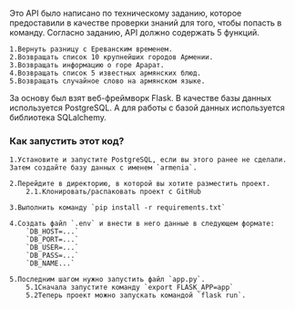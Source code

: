 Это API было написано по техническому заданию, которое предоставили в качестве проверки знаний для того, чтобы попасть в команду. Согласно заданию, API должно содержать 5 функций.

	1.Вернуть разницу с Ереванским временем.
	2.Возвращать список 10 крупнейших городов Армении.
	3.Возвращать информацию о горе Арарат.
	4.Возвращать список 5 известных армянских блюд.
	5.Возвращать случайное слово на армянском языке.


За основу был взят веб-фреймворк Flask. В качестве базы данных используется PostgreSQL. А для работы с базой данных используется библиотека SQLalchemy.


### Как запустить этот код?

	1.Установите и запустите PostgreSQL, если вы этого ранее не сделали. Затем создайте базу данных с именем `armenia`.

	2.Перейдите в директорию, в которой вы хотите разместить проект.
		2.1.Клонировать/распаковать проект с GitHub

	3.Выполнить команду `pip install -r requirements.txt` 

	4.Создать файл `.env` и внести в него данные в следующем формате:
		`DB_HOST=...`
		`DB_PORT=...`
		`DB_USER=...`
		`DB_PASS=...`
		`DB_NAME...`

	5.Последним шагом нужно запустить файл `app.py`. 
		5.1Сначала запустите команду `export FLASK_APP=app`
		5.2Теперь проект можно запускать командой `flask run`.
